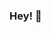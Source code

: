### Hey! 👋

<!--
**Hey! This is Baritone Utilities, a developer that focuses on baritone technology to facilitate gameplay. Our main project is the Dungeons Pathfind mod for Hypixel Skyblock, currently supported by forge version 1.8.9.
